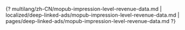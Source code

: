 {? multilang/zh-CN/mopub-impression-level-revenue-data.md | localized/deep-linked-ads/mopub-impression-level-revenue-data.md | pages/deep-linked-ads/mopub-impression-level-revenue-data.md ?}
